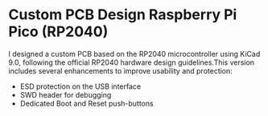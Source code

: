 # Custom PCB Design Raspberry Pi Pico (RP2040)
I designed a custom PCB based on the RP2040 microcontroller using KiCad 9.0,
following the official RP2040 hardware design guidelines.This version includes
several enhancements to improve usability and protection:
- ESD protection on the USB interface
- SWD header for debugging
- Dedicated Boot and Reset push-buttons
